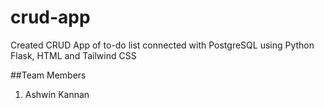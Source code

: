 # crud-app
Created CRUD App of to-do list connected with PostgreSQL using Python Flask, HTML and Tailwind CSS

##Team Members
1. Ashwin Kannan
